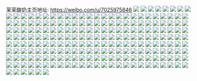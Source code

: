 茉茉酸奶主页地址: https://weibo.com/u/7025975846 
![](https://wx4.sinaimg.cn/mw2000/007Fuhh4ly1h8w71gwi3sj30u03bwb29.jpg) 
![](https://wx4.sinaimg.cn/mw2000/007Fuhh4ly1h8w71hknrxj30u0280e6h.jpg) 
![](https://wx4.sinaimg.cn/mw2000/007Fuhh4ly1h8w71hz3k6j30u0140na2.jpg) 
![](https://wx4.sinaimg.cn/mw2000/007Fuhh4ly1h8w71l0el1j30u0140akx.jpg) 
![](https://wx4.sinaimg.cn/mw2000/007Fuhh4ly1h8w71iqiimj30u031x4jd.jpg) 
![](https://wx4.sinaimg.cn/mw2000/007Fuhh4ly1h8w71lmqi9j30u0141n98.jpg) 
![](https://wx4.sinaimg.cn/mw2000/007Fuhh4ly1h8w71k50mvj30u0140n7n.jpg) 
![](https://wx4.sinaimg.cn/mw2000/007Fuhh4ly1h8w71g8ph8j30u0140dn2.jpg) 
![](https://wx4.sinaimg.cn/mw2000/007Fuhh4ly1h8w71kem3bj30u0140gvv.jpg) 
![](https://wx4.sinaimg.cn/mw2000/007Fuhh4ly1h8w71jf249j30u015jds1.jpg) 
![](https://wx4.sinaimg.cn/mw2000/007Fuhh4ly1h8w71lay57j30u0140469.jpg) 
![](https://wx4.sinaimg.cn/mw2000/007Fuhh4ly1h8asfnqcnqj31sc1scqv5.jpg) 
![](https://wx4.sinaimg.cn/mw2000/007Fuhh4ly1h8asfmcjasj31sc2dsb2a.jpg) 
![](https://wx4.sinaimg.cn/mw2000/007Fuhh4ly1h8asfr80uij31sc2ds7wi.jpg) 
![](https://wx4.sinaimg.cn/mw2000/007Fuhh4ly1h8asfs14eej31sc2dsqv5.jpg) 
![](https://wx4.sinaimg.cn/mw2000/007Fuhh4ly1h81gzo845kj30wi1gsaod.jpg) 
![](https://wx4.sinaimg.cn/mw2000/007Fuhh4ly1h81gzslvzij30wi1gvk8g.jpg) 
![](https://wx4.sinaimg.cn/mw2000/007Fuhh4ly1h81gzmdvdnj30wi1gjtlw.jpg) 
![](https://wx4.sinaimg.cn/mw2000/007Fuhh4ly1h81h07mdzsj31sc2ds4qp.jpg) 
![](https://wx4.sinaimg.cn/mw2000/007Fuhh4ly1h81h04hx61j30wi1gvtkg.jpg) 
![](https://wx4.sinaimg.cn/mw2000/007Fuhh4ly1h7xwutj6hmj30wi1ckh20.jpg) 
![](https://wx4.sinaimg.cn/mw2000/007Fuhh4ly1h7xwuvjyqgj30wi1bxqjy.jpg) 
![](https://wx4.sinaimg.cn/mw2000/007Fuhh4ly1h7jwfts826j31dq0mzdji.jpg) 
![](https://wx4.sinaimg.cn/mw2000/007Fuhh4ly1h7auscy8kwj30u0140tfm.jpg) 
![](https://wx4.sinaimg.cn/mw2000/007Fuhh4ly1h7ausdlaowj30u01hcn02.jpg) 
![](https://wx4.sinaimg.cn/mw2000/007Fuhh4ly1h78jvdomtxj31sc2dsdz9.jpg) 
![](https://wx4.sinaimg.cn/mw2000/007Fuhh4ly1h78jvfswygj31sc2dsu0x.jpg) 
![](https://wx4.sinaimg.cn/mw2000/007Fuhh4ly1h78jvizdjmj32c0340hdv.jpg) 
![](https://wx4.sinaimg.cn/mw2000/007Fuhh4ly1h78jvloff1j32c0340dtm.jpg) 
![](https://wx4.sinaimg.cn/mw2000/007Fuhh4ly1h78jvukmosj32c0340tki.jpg) 
![](https://wx4.sinaimg.cn/mw2000/007Fuhh4ly1h78jvvlob0j30wi1cdn07.jpg) 
![](https://wx4.sinaimg.cn/mw2000/007Fuhh4ly1h6z3eqppfyj30u0140diw.jpg) 
![](https://wx4.sinaimg.cn/mw2000/007Fuhh4ly1h6z3erzi6yj30qa8c0npd.jpg) 
![](https://wx4.sinaimg.cn/mw2000/007Fuhh4ly1h6z3etlh1wj30u05k14mw.jpg) 
![](https://wx4.sinaimg.cn/mw2000/007Fuhh4ly1h6z3eviog1j30qf7pskjl.jpg) 
![](https://wx4.sinaimg.cn/mw2000/007Fuhh4ly1h6z3ew2a7bj30u0140dj9.jpg) 
![](https://wx4.sinaimg.cn/mw2000/007Fuhh4ly1h6z3ewmetzj30u01n6480.jpg) 
![](https://wx4.sinaimg.cn/mw2000/007Fuhh4ly1h6z3ex5dvgj30u0140qdc.jpg) 
![](https://wx4.sinaimg.cn/mw2000/007Fuhh4ly1h6z3eyvqnhj30rq8c0kcc.jpg) 
![](https://wx4.sinaimg.cn/mw2000/007Fuhh4ly1h6z3f006rmj30u06ws16s.jpg) 
![](https://wx4.sinaimg.cn/mw2000/007Fuhh4ly1h6z3f1gl14j30u0140wp6.jpg) 
![](https://wx4.sinaimg.cn/mw2000/007Fuhh4ly1h6z3eq4jv9j30u01400vv.jpg) 
![](https://wx4.sinaimg.cn/mw2000/007Fuhh4ly1h6c7dx2s5fj315o3lnds8.jpg) 
![](https://wx4.sinaimg.cn/mw2000/007Fuhh4ly1h6c7g11v06j32c0340nfv.jpg) 
![](https://wx4.sinaimg.cn/mw2000/007Fuhh4ly1h6c7g9dzjjj32c034049h.jpg) 
![](https://wx4.sinaimg.cn/mw2000/007Fuhh4ly1h6c7gc2i4dj320d2ohqui.jpg) 
![](https://wx4.sinaimg.cn/mw2000/007Fuhh4ly1h6c7gcsq50j30u0140anq.jpg) 
![](https://wx4.sinaimg.cn/mw2000/007Fuhh4ly1h6c7gd64sjj30wi1ckwiz.jpg) 
![](https://wx4.sinaimg.cn/mw2000/007Fuhh4ly1h6c7geoul8j30wh1bwwi2.jpg) 
![](https://wx4.sinaimg.cn/mw2000/007Fuhh4gy1h5tsrquav1j32c0340u0z.jpg) 
![](https://wx4.sinaimg.cn/mw2000/007Fuhh4gy1h5tsrvbyuij30wi1cd44h.jpg) 
![](https://wx4.sinaimg.cn/mw2000/007Fuhh4gy1h5tsrj8o7zj30wi1cd4kz.jpg) 
![](https://wx4.sinaimg.cn/mw2000/007Fuhh4gy1h5tsrw8pg6j30u01hcmzb.jpg) 
![](https://wx4.sinaimg.cn/mw2000/007Fuhh4gy1h5tsryaregj31sc2dsqbm.jpg) 
![](https://wx4.sinaimg.cn/mw2000/007Fuhh4gy1h5tss3czstj328i30iqv5.jpg) 
![](https://wx4.sinaimg.cn/mw2000/007Fuhh4gy1h5tssg943kj32c033v1l2.jpg) 
![](https://wx4.sinaimg.cn/mw2000/007Fuhh4gy1h5tssjvlbij32aa3404qs.jpg) 
![](https://wx4.sinaimg.cn/mw2000/007Fuhh4gy1h5j91ns59kj30u0140afr.jpg) 
![](https://wx4.sinaimg.cn/mw2000/007Fuhh4gy1h5j91mwailj30u0140n2z.jpg) 
![](https://wx4.sinaimg.cn/mw2000/007Fuhh4gy1h58zaqhj1kj32c03401kz.jpg) 
![](https://wx4.sinaimg.cn/mw2000/007Fuhh4gy1h58zatygslj32c0340hdu.jpg) 
![](https://wx4.sinaimg.cn/mw2000/007Fuhh4gy1h58zayjd8jj320p2ox1kz.jpg) 
![](https://wx4.sinaimg.cn/mw2000/007Fuhh4gy1h58zb3e8k4j32c0340u0z.jpg) 
![](https://wx4.sinaimg.cn/mw2000/007Fuhh4gy1h58zb87we9j32b032onpf.jpg) 
![](https://wx4.sinaimg.cn/mw2000/007Fuhh4gy1h58zbbbkvcj328w2zve82.jpg) 
![](https://wx4.sinaimg.cn/mw2000/007Fuhh4gy1h58zbhesxej32c0340e83.jpg) 
![](https://wx4.sinaimg.cn/mw2000/007Fuhh4gy1h58zbrgpq8j321z2qmu0y.jpg) 
![](https://wx4.sinaimg.cn/mw2000/007Fuhh4gy1h58zbo6y8zj31sc2dsnpe.jpg) 
![](https://wx4.sinaimg.cn/mw2000/007Fuhh4gy1h58zan23bmj31sc2dsx6p.jpg) 
![](https://wx4.sinaimg.cn/mw2000/007Fuhh4gy1h58zbutbzpj323z2tbb2a.jpg) 
![](https://wx4.sinaimg.cn/mw2000/007Fuhh4gy1h425b5yjojj32c033vx6p.jpg) 
![](https://wx4.sinaimg.cn/mw2000/007Fuhh4gy1h425b6yqnzj315o1jkh0p.jpg) 
![](https://wx4.sinaimg.cn/mw2000/007Fuhh4gy1h425b8xanyj322o340npd.jpg) 
![](https://wx4.sinaimg.cn/mw2000/007Fuhh4gy1h425bbyuqzj322o340b2a.jpg) 
![](https://wx4.sinaimg.cn/mw2000/007Fuhh4gy1h425ben585j322o340b2a.jpg) 
![](https://wx4.sinaimg.cn/mw2000/007Fuhh4gy1h425b33m6kj322o340e82.jpg) 
![](https://wx4.sinaimg.cn/mw2000/007Fuhh4gy1h425bhp3p2j322o340npe.jpg) 
![](https://wx4.sinaimg.cn/mw2000/007Fuhh4gy1h425bk8oluj322o340x6p.jpg) 
![](https://wx4.sinaimg.cn/mw2000/007Fuhh4gy1h425bnc2knj322o340kjm.jpg) 
![](https://wx4.sinaimg.cn/mw2000/007Fuhh4gy1h425bqqgukj322o340hdu.jpg) 
![](https://wx4.sinaimg.cn/mw2000/007Fuhh4gy1h425btp8b2j322o340kjm.jpg) 
![](https://wx4.sinaimg.cn/mw2000/007Fuhh4gy1h425bvze2sj322o340kjm.jpg) 
![](https://wx4.sinaimg.cn/mw2000/007Fuhh4gy1h425bxyazyj322o3401ky.jpg) 
![](https://wx4.sinaimg.cn/mw2000/007Fuhh4gy1h425bzw6awj322o340u0x.jpg) 
![](https://wx4.sinaimg.cn/mw2000/007Fuhh4gy1h425c2m51ej322o3404qq.jpg) 
![](https://wx4.sinaimg.cn/mw2000/007Fuhh4gy1h425c61v32j322o340kjl.jpg) 
![](https://wx4.sinaimg.cn/mw2000/007Fuhh4gy1h425cad6f4j322o340npe.jpg) 
![](https://wx4.sinaimg.cn/mw2000/007Fuhh4ly1h3q7qmmlf0j31o02804qq.jpg) 
![](https://wx4.sinaimg.cn/mw2000/007Fuhh4ly1h3q7qowb3pj30wi1c3kai.jpg) 
![](https://wx4.sinaimg.cn/mw2000/007Fuhh4ly1h3q7qle5e6j30wi1byqkv.jpg) 
![](https://wx4.sinaimg.cn/mw2000/007Fuhh4ly1h3q7qnslqbj31nf2807wi.jpg) 
![](https://wx4.sinaimg.cn/mw2000/007Fuhh4gy1h3j3h2hp44j30rk10fqbq.jpg) 
![](https://wx4.sinaimg.cn/mw2000/007Fuhh4gy1h3j3h4h09nj30wi1c0npd.jpg) 
![](https://wx4.sinaimg.cn/mw2000/007Fuhh4gy1h3j3h6emtrj30uf194hdt.jpg) 
![](https://wx4.sinaimg.cn/mw2000/007Fuhh4gy1h3j3h1v5m1j30un19wwub.jpg) 
![](https://wx4.sinaimg.cn/mw2000/007Fuhh4gy1h3j3h88k4fj31k033v1ky.jpg) 
![](https://wx4.sinaimg.cn/mw2000/007Fuhh4gy1h3j3h9fr0kj30uh0lf1dz.jpg) 
![](https://wx4.sinaimg.cn/mw2000/007Fuhh4gy1h3j3ha1njuj30wi1bnnh7.jpg) 
![](https://wx4.sinaimg.cn/mw2000/007Fuhh4gy1h3j3hcaexzj30wi1c6kjl.jpg) 
![](https://wx4.sinaimg.cn/mw2000/007Fuhh4gy1h3j3hd1ccwj30wi1caqju.jpg) 
![](https://wx4.sinaimg.cn/mw2000/007Fuhh4gy1h3j3hdpe3oj30wi1caase.jpg) 
![](https://wx4.sinaimg.cn/mw2000/007Fuhh4gy1h3j3hfu4qwj30wi1cdnpd.jpg) 
![](https://wx4.sinaimg.cn/mw2000/007Fuhh4gy1h1t0a3zxhmj32c03401kz.jpg) 
![](https://wx4.sinaimg.cn/mw2000/007Fuhh4gy1h1t0a5eo02j32c0340hdu.jpg) 
![](https://wx4.sinaimg.cn/mw2000/007Fuhh4gy1h1t0a7ct4sj32692wc4qr.jpg) 
![](https://wx4.sinaimg.cn/mw2000/007Fuhh4gy1h1t0aajk38j32c0340hdu.jpg) 
![](https://wx4.sinaimg.cn/mw2000/007Fuhh4gy1h1t0ac8ps4j32c0340u0y.jpg) 
![](https://wx4.sinaimg.cn/mw2000/007Fuhh4gy1h1t0a21s75j32742xihdu.jpg) 
![](https://wx4.sinaimg.cn/mw2000/007Fuhh4gy1h1t0ajkfycj32c0340u0z.jpg) 
![](https://wx4.sinaimg.cn/mw2000/007Fuhh4gy1h1t0bvwl90j32c03404qq.jpg) 
![](https://wx4.sinaimg.cn/mw2000/007Fuhh4gy1h1t0buq6mbj32c03407wi.jpg) 
![](https://wx4.sinaimg.cn/mw2000/007Fuhh4gy1h1e7crq388j30s913qnbw.jpg) 
![](https://wx4.sinaimg.cn/mw2000/007Fuhh4gy1h1e7csf16pj30wf19vqoq.jpg) 
![](https://wx4.sinaimg.cn/mw2000/007Fuhh4gy1h1e7cqz7tyj30sc1301c2.jpg) 
![](https://wx4.sinaimg.cn/mw2000/007Fuhh4gy1h0s8gn46odj30u0137ti8.jpg) 
![](https://wx4.sinaimg.cn/mw2000/007Fuhh4gy1h0s8ghyb9lj30u013o47x.jpg) 
![](https://wx4.sinaimg.cn/mw2000/007Fuhh4gy1h0s8gpu8esj30u0140dmn.jpg) 
![](https://wx4.sinaimg.cn/mw2000/007Fuhh4gy1h0s8g3z907j30u0140wnc.jpg) 
![](https://wx4.sinaimg.cn/mw2000/007Fuhh4gy1gygzhlqmpqj329q2yje83.jpg) 
![](https://wx4.sinaimg.cn/mw2000/007Fuhh4gy1gygzhoiwczj32c0340b2b.jpg) 
![](https://wx4.sinaimg.cn/mw2000/007Fuhh4gy1gygzhr2wayj32801o0u0y.jpg) 
![](https://wx4.sinaimg.cn/mw2000/007Fuhh4gy1gygzhvpycqj32801o0qv6.jpg) 
![](https://wx4.sinaimg.cn/mw2000/007Fuhh4gy1gygzhxluv2j32c0340u0y.jpg) 
![](https://wx4.sinaimg.cn/mw2000/007Fuhh4gy1gygzi06v7gj327r2yce83.jpg) 
![](https://wx4.sinaimg.cn/mw2000/007Fuhh4gy1gygzhivh1hj32c0340u0y.jpg) 
![](https://wx4.sinaimg.cn/mw2000/007Fuhh4gy1gygzi2exeoj32652u6qv6.jpg) 
![](https://wx4.sinaimg.cn/mw2000/007Fuhh4gy1gygzi3iiqjj31o0280b29.jpg) 
![](https://wx4.sinaimg.cn/mw2000/007Fuhh4gy1gygzi78gugj32c02wqe83.jpg) 
![](https://wx4.sinaimg.cn/mw2000/007Fuhh4gy1gy5e5hcer9j30w616warg.jpg) 
![](https://wx4.sinaimg.cn/mw2000/007Fuhh4gy1gy5e5gog67j30w616w7e1.jpg) 
![](https://wx4.sinaimg.cn/mw2000/007Fuhh4gy1gy5e5uhd8uj30w616wnbd.jpg) 
![](https://wx4.sinaimg.cn/mw2000/007Fuhh4ly1gxlpzpohc3j32032o4npd.jpg) 
![](https://wx4.sinaimg.cn/mw2000/007Fuhh4ly1gxlpzntd05j30wi1ycx4r.jpg) 
![](https://wx4.sinaimg.cn/mw2000/007Fuhh4ly1gxlq09ra1tj32c03401l0.jpg) 
![](https://wx4.sinaimg.cn/mw2000/007Fuhh4ly1gxlq04wv0dj31o02801kx.jpg) 
![](https://wx4.sinaimg.cn/mw2000/007Fuhh4ly1gxlq035a6yj31sc2ds1kx.jpg) 
![](https://wx4.sinaimg.cn/mw2000/007Fuhh4ly1gxlq0ajgfxj30w616wwqq.jpg) 
![](https://wx4.sinaimg.cn/mw2000/007Fuhh4ly1gwu433umnjj323e2rl1kz.jpg) 
![](https://wx4.sinaimg.cn/mw2000/007Fuhh4ly1gwu434je2xj31401hcdpn.jpg) 
![](https://wx4.sinaimg.cn/mw2000/007Fuhh4ly1gwu4380waij32c0340x6q.jpg) 
![](https://wx4.sinaimg.cn/mw2000/007Fuhh4ly1gwu43btwpij32c0340x6q.jpg) 
![](https://wx4.sinaimg.cn/mw2000/007Fuhh4ly1gwu43fxl56j32c03407wi.jpg) 
![](https://wx4.sinaimg.cn/mw2000/007Fuhh4ly1gwu43kqjhaj32c0340kjm.jpg) 
![](https://wx4.sinaimg.cn/mw2000/007Fuhh4ly1gwu43p50luj32c0340kjm.jpg) 
![](https://wx4.sinaimg.cn/mw2000/007Fuhh4ly1gwu43td2b7j32c0340e82.jpg) 
![](https://wx4.sinaimg.cn/mw2000/007Fuhh4ly1gwu43u6vahj31401hctit.jpg) 
![](https://wx4.sinaimg.cn/mw2000/007Fuhh4ly1gv5r41wx0yj62c0340x6r02.jpg) 
![](https://wx4.sinaimg.cn/mw2000/007Fuhh4ly1gv5r4qcbo3j627x2yr1ky02.jpg) 
![](https://wx4.sinaimg.cn/mw2000/007Fuhh4ly1gv5r4a4l6gj60vc15sqg902.jpg) 
![](https://wx4.sinaimg.cn/mw2000/007Fuhh4ly1gv5r3y4ov6j63402c0e8302.jpg) 
![](https://wx4.sinaimg.cn/mw2000/007Fuhh4ly1gv5r4la5bej62c03404qq02.jpg) 
![](https://wx4.sinaimg.cn/mw2000/007Fuhh4ly1gv5r48ud56j62c0340x6q02.jpg) 
![](https://wx4.sinaimg.cn/mw2000/007Fuhh4ly1gv5r4crvbaj62c0340u0z02.jpg) 
![](https://wx4.sinaimg.cn/mw2000/007Fuhh4ly1gv5r4hihmsj62c03401ky02.jpg) 
![](https://wx4.sinaimg.cn/mw2000/007Fuhh4ly1gv5r4mqrd3j60vc15s10y02.jpg) 
![](https://wx4.sinaimg.cn/mw2000/007Fuhh4ly1gv5r4ncas8j615s0vcam702.jpg) 
![](https://wx4.sinaimg.cn/mw2000/007Fuhh4ly1gv5r4nzwo3j615s0vck3s02.jpg) 
![](https://wx4.sinaimg.cn/mw2000/007Fuhh4ly1gv190kxf54j62c0340b2c02.jpg) 
![](https://wx4.sinaimg.cn/mw2000/007Fuhh4ly1gv190rsi65j323q2t0npf.jpg) 
![](https://wx4.sinaimg.cn/mw2000/007Fuhh4ly1gv190ej1i3j61v62idx6q02.jpg) 
![](https://wx4.sinaimg.cn/mw2000/007Fuhh4ly1gv190tfb20j61401hc17i02.jpg) 
![](https://wx4.sinaimg.cn/mw2000/007Fuhh4ly1gv190u5mz6j61401hcdua02.jpg) 
![](https://wx4.sinaimg.cn/mw2000/007Fuhh4ly1gv1910pvtaj615s0vcqdu02.jpg) 
![](https://wx4.sinaimg.cn/mw2000/007Fuhh4ly1gv19158spcj62c0340u0z02.jpg) 
![](https://wx4.sinaimg.cn/mw2000/007Fuhh4ly1gv191afgpej32c0340u0z.jpg) 
![](https://wx4.sinaimg.cn/mw2000/007Fuhh4ly1gv191u4km3j32c0340e84.jpg) 
![](https://wx4.sinaimg.cn/mw2000/007Fuhh4ly1gv191ilvxcj62c0340npg02.jpg) 
![](https://wx4.sinaimg.cn/mw2000/007Fuhh4ly1gv191mpo6rj32c03404qr.jpg) 
![](https://wx4.sinaimg.cn/mw2000/007Fuhh4ly1gv190znxwjj62c03404qs02.jpg) 
![](https://wx4.sinaimg.cn/mw2000/007Fuhh4ly1gv191cbppmj60u01eencn02.jpg) 
![](https://wx4.sinaimg.cn/mw2000/007Fuhh4ly1gv191njjkmj614m0tuqje02.jpg) 
![](https://wx4.sinaimg.cn/mw2000/007Fuhh4ly1gv191w1fsqj62c0340kjl02.jpg) 
![](https://wx4.sinaimg.cn/mw2000/007Fuhh4ly1gv191xz5caj63402c01ky02.jpg) 
![](https://wx4.sinaimg.cn/mw2000/007Fuhh4ly1gv1924ib3hj62c0340kjo02.jpg) 
![](https://wx4.sinaimg.cn/mw2000/007Fuhh4gy1gtzohsazjcj60rs4tq4qq02.jpg) 
![](https://wx4.sinaimg.cn/mw2000/007Fuhh4gy1gtzohpqumzj60rs5ekb2a02.jpg) 
![](https://wx4.sinaimg.cn/mw2000/007Fuhh4gy1gtzohu6l3wj60rs540e8102.jpg) 
![](https://wx4.sinaimg.cn/mw2000/007Fuhh4gy1gtzohvmaqyj60rs55i4qq02.jpg) 
![](https://wx4.sinaimg.cn/mw2000/007Fuhh4gy1gtzohws6dij60rs4naqv502.jpg) 
![](https://wx4.sinaimg.cn/mw2000/007Fuhh4gy1gtzohymqfzj60rs6wh4qr02.jpg) 
![](https://wx4.sinaimg.cn/mw2000/007Fuhh4gy1gtzoi0l5pvj60rs72zx6q02.jpg) 
![](https://wx4.sinaimg.cn/mw2000/007Fuhh4gy1gtzoi19t63j60sd140k0c02.jpg) 
![](https://wx4.sinaimg.cn/mw2000/007Fuhh4gy1gtzoi1n6fcj60u0140gtu02.jpg) 
![](https://wx4.sinaimg.cn/mw2000/007Fuhh4gy1gtyx9c2s5kj61uz2ioqv702.jpg) 
![](https://wx4.sinaimg.cn/mw2000/007Fuhh4gy1gtyx9ek3f4j62c0340b2c02.jpg) 
![](https://wx4.sinaimg.cn/mw2000/007Fuhh4gy1gtyx9gx02qj61w02io1l002.jpg) 
![](https://wx4.sinaimg.cn/mw2000/007Fuhh4gy1gtyx9jj9o2j61za2iohdx02.jpg) 
![](https://wx4.sinaimg.cn/mw2000/007Fuhh4gy1gtyx9t4lknj61401hcqns02.jpg) 
![](https://wx4.sinaimg.cn/mw2000/007Fuhh4gy1gtyx9mf0jpj62801o0e8102.jpg) 
![](https://wx4.sinaimg.cn/mw2000/007Fuhh4gy1gtyx9na01vj62801o0e8102.jpg) 
![](https://wx4.sinaimg.cn/mw2000/007Fuhh4gy1gtyx9onxxkj62801o0e8202.jpg) 
![](https://wx4.sinaimg.cn/mw2000/007Fuhh4gy1gtyx9pgmogj62801o04qp02.jpg) 
![](https://wx4.sinaimg.cn/mw2000/007Fuhh4gy1gtyx9q9oe7j61401hc4qp02.jpg) 
![](https://wx4.sinaimg.cn/mw2000/007Fuhh4gy1gtyx9sioc6j62c03401kz02.jpg) 
![](https://wx4.sinaimg.cn/mw2000/007Fuhh4gy1gtyx9aesqhj61401hc1kx02.jpg) 
![](https://wx4.sinaimg.cn/mw2000/007Fuhh4gy1gtiyxrfjwtj32c03401ky.jpg) 
![](https://wx4.sinaimg.cn/mw2000/007Fuhh4gy1gtiyzwiatwj32c0340kjp.jpg) 
![](https://wx4.sinaimg.cn/mw2000/007Fuhh4gy1gtiyzy34mbj31lk24rb29.jpg) 
![](https://wx4.sinaimg.cn/mw2000/007Fuhh4gy1gtiz000lz1j32c0340x6p.jpg) 
![](https://wx4.sinaimg.cn/mw2000/007Fuhh4gy1gtiz03n4rnj32c03401kz.jpg) 
![](https://wx4.sinaimg.cn/mw2000/007Fuhh4gy1gtiz07y42vj32a333zqv9.jpg) 
![](https://wx4.sinaimg.cn/mw2000/007Fuhh4gy1gtiyzqswqcj31qi2d17wi.jpg) 
![](https://wx4.sinaimg.cn/mw2000/007Fuhh4gy1gtiz09zplsj31o02804qq.jpg) 
![](https://wx4.sinaimg.cn/mw2000/007Fuhh4gy1gtiz0d3efpj31o02741ky.jpg) 
![](https://wx4.sinaimg.cn/mw2000/007Fuhh4gy1gtiz16qfd8j32c03401kz.jpg) 
![](https://wx4.sinaimg.cn/mw2000/007Fuhh4gy1gjri9gtj06j32402tcx6p.jpg) 
![](https://wx4.sinaimg.cn/mw2000/007Fuhh4gy1gjri9ijw8dj31mj2iokjl.jpg) 
![](https://wx4.sinaimg.cn/mw2000/007Fuhh4gy1gjri9jpe22j30j60gv75j.jpg) 
![](https://wx4.sinaimg.cn/mw2000/007Fuhh4ly1gjfu5ss9ijj30qu0zsany.jpg) 
![](https://wx4.sinaimg.cn/mw2000/007Fuhh4ly1gjdlui3jnxj32tc240e86.jpg) 
![](https://wx4.sinaimg.cn/mw2000/007Fuhh4ly1gjdlv5cg9nj32tc240qv7.jpg) 
![](https://wx4.sinaimg.cn/mw2000/007Fuhh4gy1ghdbxieu5rj30yi1pckjw.jpg) 
![](https://wx4.sinaimg.cn/mw2000/007Fuhh4gy1ghdbxbd2efj30yi1pc7ws.jpg) 
![](https://wx4.sinaimg.cn/mw2000/007Fuhh4gy1ghdbxpgevsj30yi1pcnpp.jpg) 
